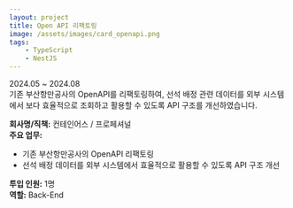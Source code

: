 ```yaml
---
layout: project
title: Open API 리팩토링
image: /assets/images/card_openapi.png
tags:
    - TypeScript
    - NestJS
---
```


2024.05 ~ 2024.08  
기존 부산항만공사의 OpenAPI를 리팩토링하여, 선석 배정 관련 데이터를 외부 시스템에서 보다 효율적으로 조회하고 활용할 수 있도록 API 구조를 개선하였습니다.

**회사명/직책:** 컨테인어스 / 프로페셔널  
**주요 업무:**

-   기존 부산항만공사의 OpenAPI 리팩토링
-   선석 배정 데이터를 외부 시스템에서 효율적으로 활용할 수 있도록 API 구조 개선

**투입 인원:** 1명  
**역할:** Back-End
